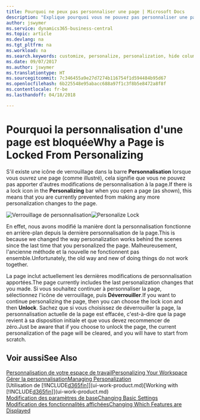 ```yaml
---
title: Pourquoi ne peux pas personnaliser une page | Microsoft Docs
description: "Explique pourquoi vous ne pouvez pas personnaliser une page et ce que vous pouvez faire pour la déverrouiller et pouvoir ainsi la personnaliser."
author: jswymer
ms.service: dynamics365-business-central
ms.topic: article
ms.devlang: na
ms.tgt_pltfrm: na
ms.workload: na
ms.search.keywords: customize, personalize, personalization, hide columns, remove fields, move fields
ms.date: 09/07/2017
ms.author: jswymer
ms.translationtype: HT
ms.sourcegitcommit: 7c346455a9e27d7274b116754f1d594484b95d67
ms.openlocfilehash: 6b225548e95abacc688a97f1c3f8b5e8472a8f8f
ms.contentlocale: fr-be
ms.lasthandoff: 04/18/2018

---
```

# <a name="why-a-page-is-locked-from-personalizing"></a><span data-ttu-id="5e4a2-103">Pourquoi la personnalisation d'une page est bloquée</span><span class="sxs-lookup"><span data-stu-id="5e4a2-103">Why a Page is Locked From Personalizing</span></span>
<span data-ttu-id="5e4a2-104">S'il existe une icône de verrouillage dans la barre **Personnalisation** lorsque vous ouvrez une page (comme illustré), cela signifie que vous ne pouvez pas apporter d'autres modifications de personnalisation à la page.</span><span class="sxs-lookup"><span data-stu-id="5e4a2-104">If there is a lock icon in the **Personalizing** bar when you open a page (as shown), this means that you are currently prevented from making any more personalization changes to the page.</span></span>

<span data-ttu-id="5e4a2-105">![Verrouillage de personnalisation](media/personalization-locked.png "Verrouillage de personnalisation")</span><span class="sxs-lookup"><span data-stu-id="5e4a2-105">![Personalize Lock](media/personalization-locked.png "Personalize lock")</span></span>

<span data-ttu-id="5e4a2-106">En effet, nous avons modifié la manière dont la personnalisation fonctionne en arrière-plan depuis la dernière personnalisation de la page.</span><span class="sxs-lookup"><span data-stu-id="5e4a2-106">This is because we changed the way personalization works behind the scenes since the last time that you personalized the page.</span></span> <span data-ttu-id="5e4a2-107">Malheureusement, l'ancienne méthode et la nouvelle ne fonctionnent pas ensemble.</span><span class="sxs-lookup"><span data-stu-id="5e4a2-107">Unfortunately, the old way and new of doing things do not work together.</span></span>

<span data-ttu-id="5e4a2-108">La page inclut actuellement les dernières modifications de personnalisation apportées.</span><span class="sxs-lookup"><span data-stu-id="5e4a2-108">The page currently includes the last personalization changes that you made.</span></span> <span data-ttu-id="5e4a2-109">Si vous souhaitez continuer à personnaliser la page, sélectionnez l'icône de verrouillage, puis **Déverrouiller**.</span><span class="sxs-lookup"><span data-stu-id="5e4a2-109">If you want to continue personalizing the page, then you can choose the lock icon and then **Unlock**.</span></span> <span data-ttu-id="5e4a2-110">Sachez que si vous choisissez de déverrouiller la page, la personnalisation actuelle de la page est effacée, c'est-à-dire que la page revient à sa disposition initiale et que vous devez recommencer de zéro.</span><span class="sxs-lookup"><span data-stu-id="5e4a2-110">Just be aware that if you choose to unlock the page, the current personalization of the page will be cleared, and you will have to start from scratch.</span></span>


## <a name="see-also"></a><span data-ttu-id="5e4a2-111">Voir aussi</span><span class="sxs-lookup"><span data-stu-id="5e4a2-111">See Also</span></span>
[<span data-ttu-id="5e4a2-112">Personnalisation de votre espace de travail</span><span class="sxs-lookup"><span data-stu-id="5e4a2-112">Personalizing Your Workspace</span></span>](ui-personalization-manage.md)  
[<span data-ttu-id="5e4a2-113">Gérer la personnalisation</span><span class="sxs-lookup"><span data-stu-id="5e4a2-113">Managing Personalization</span></span>](ui-personalization-manage.md)  
<span data-ttu-id="5e4a2-114">[Utilisation de [!INCLUDE[d365fin](includes/d365fin_md.md)]](ui-work-product.md)</span><span class="sxs-lookup"><span data-stu-id="5e4a2-114">[Working with [!INCLUDE[d365fin](includes/d365fin_md.md)]](ui-work-product.md)</span></span>  
[<span data-ttu-id="5e4a2-115">Modification des paramètres de base</span><span class="sxs-lookup"><span data-stu-id="5e4a2-115">Changing Basic Settings</span></span>](ui-change-basic-settings.md)  
[<span data-ttu-id="5e4a2-116">Modification des fonctionnalités affichées</span><span class="sxs-lookup"><span data-stu-id="5e4a2-116">Changing Which Features are Displayed</span></span>](ui-experiences.md)  

